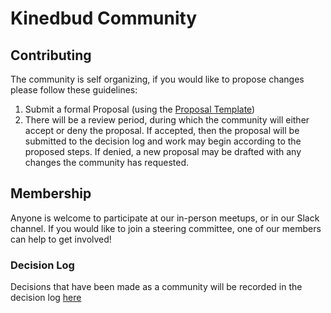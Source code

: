 # Kinedbud Community


## Contributing

The community is self organizing, if you would like to propose changes please follow these guidelines:

1. Submit a formal Proposal (using the [Proposal Template](https://github.com/kinedbud/community/issues/new/choose))
1. There will be a review period, during which the community will either accept or deny the proposal. If accepted, then the proposal will be submitted to the decision log and work may begin according to the proposed steps. If denied, a new proposal may be drafted with any changes the community has requested.


## Membership

Anyone is welcome to participate at our in-person meetups, or in our Slack channel. If you would like to join a steering committee, one of our members can help to get involved!

### Decision Log

Decisions that have been made as a community will be recorded in the decision log [here](changelog.md)
